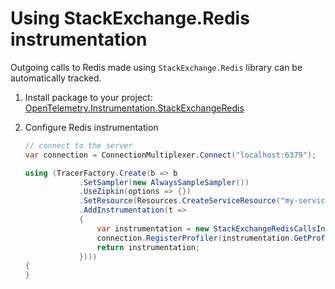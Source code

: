 # Using StackExchange.Redis instrumentation

Outgoing calls to Redis made using `StackExchange.Redis` library can be automatically tracked.

1. Install package to your project:	
   [OpenTelemetry.Instrumentation.StackExchangeRedis](https://www.nuget.org/packages/OpenTelemetry.Instrumentation.StackExchangeRedis)

2. Configure Redis instrumentation	

    ```csharp	
    // connect to the server	
    var connection = ConnectionMultiplexer.Connect("localhost:6379");	
    
    using (TracerFactory.Create(b => b	
                .SetSampler(new AlwaysSampleSampler())	
                .UseZipkin(options => {})	
                .SetResource(Resources.CreateServiceResource("my-service"))	
                .AddInstrumentation(t =>	
                {	
                    var instrumentation = new StackExchangeRedisCallsInstrumentation(t);	
                    connection.RegisterProfiler(instrumentation.GetProfilerSessionsFactory());	
                    return instrumentation;	
                })))	
    {	
    }	
    ```